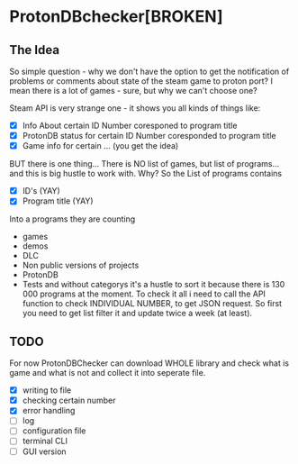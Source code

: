 # ProtonDBchecker[BROKEN] 

## The Idea
So simple question - why we don't have the option to get the notification of problems or comments about state of the steam game to proton port? I mean there is a lot of games - sure, but why we can't choose one?

Steam API is very strange one - it shows you all kinds of things like:
- [x] Info About certain ID Number coresponed to program title
- [x] ProtonDB status for certain ID Number coresponded to program title
- [x] Game info for certain ... (you get the idea)

BUT there is one thing... There is NO list of games, but list of programs... and this is big hustle to work with. Why?
So the List of programs contains  
- [X] ID's (YAY)
- [x] Program title (YAY)

Into a programs they are counting
- games
- demos
- DLC
- Non public versions of projects
- ProtonDB 
- Tests
and without categorys it's a hustle to sort it because there is 130 000 programs at the moment. To check it all i need to call the API function to check INDIVIDUAL NUMBER, to get JSON request. So first you need to get list filter it and update twice a week (at least). 

## TODO
For now ProtonDBChecker can download WHOLE library and check what is game and what is not and collect it into seperate file.
- [x] writing to file
- [x] checking certain number
- [x] error handling
- [ ] log
- [ ] configuration file
- [ ] terminal CLI
- [ ] GUI version
